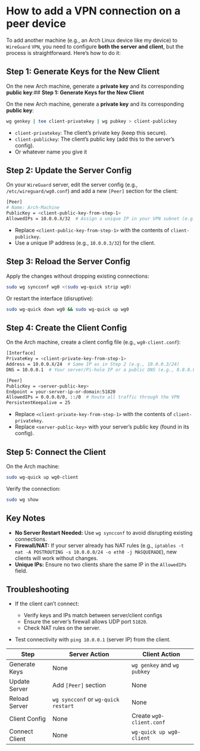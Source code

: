 # How to add a VPN connection on  a peer device


To add another machine (e.g., an Arch Linux device like my device) to `WireGuard` `VPN`, you need to configure **both the server and client**, but the process is straightforward. Here’s how to do it:


## **Step 1: Generate Keys for the New Client**

On the new Arch machine, generate a **private key** and its corresponding **public key**:## **Step 1: Generate Keys for the New Client**

On the new Arch machine, generate a **private key** and its corresponding **public key**:

```bash
wg genkey | tee client-privatekey | wg pubkey > client-publickey
```

- `client-privatekey`: The client’s private key (keep this secure).
- `client-publickey`: The client’s public key (add this to the server’s config).
- Or whatever name you give it

## **Step 2: Update the Server Config**

On your `WireGuard` server, edit the server config (e.g., `/etc/wireguard/wg0.conf`) and add a new `[Peer]` section for the client:

```bash
[Peer]
# Name: Arch-Machine
PublicKey = <client-public-key-from-step-1>
AllowedIPs = 10.0.0.X/32  # Assign a unique IP in your VPN subnet (e.g., 10.0.0.3/32)
```

- Replace `<client-public-key-from-step-1>` with the contents of `client-publickey`.
- Use a unique IP address (e.g., `10.0.0.3/32`) for the client.

## **Step 3: Reload the Server Config**

Apply the changes without dropping existing connections:

```bash
sudo wg syncconf wg0 <(sudo wg-quick strip wg0)
```

Or restart the interface (disruptive):

```bash
sudo wg-quick down wg0 && sudo wg-quick up wg0
```

## **Step 4: Create the Client Config**

On the Arch machine, create a client config file (e.g., `wg0-client.conf`):

```bash
[Interface]
PrivateKey = <client-private-key-from-step-1>
Address = 10.0.0.X/24  # Same IP as in Step 2 (e.g., 10.0.0.3/24)
DNS = 10.0.0.1  # Your server/Pi-hole IP or a public DNS (e.g., 8.8.8.8)

[Peer]
PublicKey = <server-public-key>
Endpoint = your-server-ip-or-domain:51820
AllowedIPs = 0.0.0.0/0, ::/0  # Route all traffic through the VPN
PersistentKeepalive = 25
```

- Replace `<client-private-key-from-step-1>` with the contents of `client-privatekey`.
- Replace `<server-public-key>` with your server’s public key (found in its config).


## **Step 5: Connect the Client**

On the Arch machine:

```bash
sudo wg-quick up wg0-client
```

Verify the connection:

```bash
sudo wg show
```

## **Key Notes**

- **No Server Restart Needed:** Use `wg syncconf` to avoid disrupting existing connections.
- **Firewall/NAT:** If your server already has NAT rules (e.g., `iptables -t nat -A POSTROUTING -s 10.0.0.0/24 -o eth0 -j MASQUERADE`), new clients will work without changes.
- **Unique IPs:** Ensure no two clients share the same IP in the `AllowedIPs` field.


## **Troubleshooting**

- If the client can’t connect:
    
    - Verify keys and IPs match between server/client configs
    - Ensure the server’s firewall allows UDP port `51820`.
    - Check NAT rules on the server.
- Test connectivity with `ping 10.0.0.1` (server IP) from the client.


|Step|Server Action|Client Action|
|---|---|---|
|Generate Keys|None|`wg genkey` and `wg pubkey`|
|Update Server|Add `[Peer]` section|None|
|Reload Server|`wg syncconf` or `wg-quick restart`|None|
|Client Config|None|Create `wg0-client.conf`|
|Connect Client|None|`wg-quick up wg0-client`|



